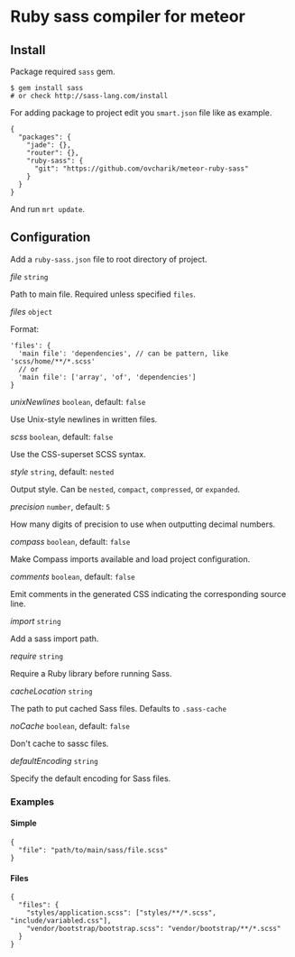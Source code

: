 # Ruby sass compiler for meteor

## Install

Package required `sass` gem.

    $ gem install sass
    # or check http://sass-lang.com/install

For adding package to project edit you `smart.json` file like as example.

    {
      "packages": {
        "jade": {},
        "router": {},
        "ruby-sass": {
          "git": "https://github.com/ovcharik/meteor-ruby-sass"
        }
      }
    }

And run `mrt update`.

## Configuration

Add a `ruby-sass.json` file to root directory of project.


*file* `string`

Path to main file. Required unless specified `files`.


*files* `object`

Format:

    'files': {
      'main file': 'dependencies', // can be pattern, like 'scss/home/**/*.scss'
      // or
      'main file': ['array', 'of', 'dependencies']
    }


*unixNewlines* `boolean`, default: `false`

Use Unix-style newlines in written files.


*scss* `boolean`, default: `false`

Use the CSS-superset SCSS syntax.


*style* `string`, default: `nested`

Output style. Can be `nested`, `compact`, `compressed`, or `expanded`.


*precision* `number`, default: `5`

How many digits of precision to use when outputting decimal numbers.


*compass* `boolean`, default: `false`

Make Compass imports available and load project configuration.


*comments* `boolean`, default: `false`

Emit comments in the generated CSS indicating the corresponding source line.


*import* `string`

Add a sass import path.


*require* `string`

Require a Ruby library before running Sass.


*cacheLocation* `string`

The path to put cached Sass files. Defaults to `.sass-cache`


*noCache* `boolean`, default: `false`

Don't cache to sassc files.


*defaultEncoding* `string`

Specify the default encoding for Sass files.


### Examples

#### Simple

    {
      "file": "path/to/main/sass/file.scss"
    }

#### Files

    {
      "files": {
        "styles/application.scss": ["styles/**/*.scss", "include/variabled.css"],
        "vendor/bootstrap/bootstrap.scss": "vendor/bootstrap/**/*.scss"
      }
    }
